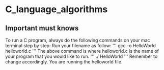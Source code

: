 # C_language_algorithms

## Important must knows 
To run a C program, always do the following commands on your mac terminal step by step: 
Run your filename as follow:
''' gcc -o HelloWorld helloworld.c '''
The above command is where helloworld.c is the name of your program that you would like to run.
''' ./ HelloWorld '''
Remember to change accordingly. You are running the helloworld file.
